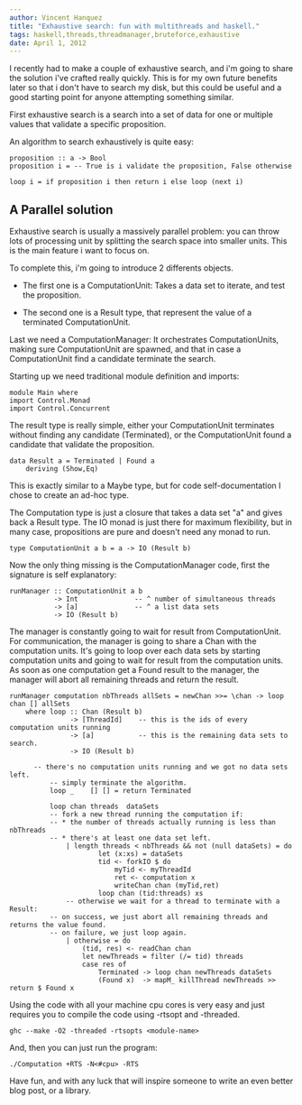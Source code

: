 ```yaml
---
author: Vincent Hanquez
title: "Exhaustive search: fun with multithreads and haskell."
tags: haskell,threads,threadmanager,bruteforce,exhaustive
date: April 1, 2012
---
```


I recently had to make a couple of exhaustive search, and i'm going to share
the solution i've crafted really quickly. This is for my own future benefits
later so that i don't have to search my disk, but this could be useful and a
good starting point for anyone attempting something similar.
<!--more-->

First exhaustive search is a search into a set of data for one or multiple
values that validate a specific proposition.

An algorithm to search exhaustively is quite easy:

~~~~~~~~~~~~~~~~~~~~~~~~~~~~~~~ {.haskell .numberLines}
proposition :: a -> Bool
proposition i = -- True is i validate the proposition, False otherwise

loop i = if proposition i then return i else loop (next i)
~~~~~~~~~~~~~~~~~~~~~~~~~~~~~~~

A Parallel solution
-------------------

Exhaustive search is usually a massively parallel problem: you can throw lots of
processing unit by splitting the search space into smaller units. This is the main
feature i want to focus on.

To complete this, i'm going to introduce 2 differents objects.

* The first one is a ComputationUnit: Takes a data set to iterate, and test the proposition.

* The second one is a Result type, that represent the value of a terminated ComputationUnit.

Last we need a ComputationManager: It orchestrates ComputationUnits, making
sure ComputationUnit are spawned, and that in case a ComputationUnit find a
candidate terminate the search.

Starting up we need traditional module definition and imports:

~~~~~~~~~~~~~~~~~~~~~~~~~~~~~~~ {.haskell .numberLines}
module Main where
import Control.Monad
import Control.Concurrent
~~~~~~~~~~~~~~~~~~~~~~~~~~~~~~~


The result type is really simple, either your ComputationUnit terminates
without finding any candidate (Terminated), or the ComputationUnit found a candidate that
validate the proposition.

~~~~~~~~~~~~~~~~~~~~~~~~~~~~~~~ {.haskell .numberLines}
data Result a = Terminated | Found a
    deriving (Show,Eq)
~~~~~~~~~~~~~~~~~~~~~~~~~~~~~~~

This is exactly similar to a Maybe type, but for code self-documentation I
chose to create an ad-hoc type.

The Computation type is just a closure that takes a data set "a" and gives back a
Result type. The IO monad is just there for maximum flexibility, but in many case,
propositions are pure and doesn't need any monad to run.


~~~~~~~~~~~~~~~~~~~~~~~~~~~~~~~ {.haskell .numberLines}
type ComputationUnit a b = a -> IO (Result b)
~~~~~~~~~~~~~~~~~~~~~~~~~~~~~~~


Now the only thing missing is the ComputationManager code, first the signature
is self explanatory:

~~~~~~~~~~~~~~~~~~~~~~~~~~~~~~~ {.haskell .numberLines}
runManager :: ComputationUnit a b
           -> Int              -- ^ number of simultaneous threads
           -> [a]              -- ^ a list data sets
           -> IO (Result b)
~~~~~~~~~~~~~~~~~~~~~~~~~~~~~~~

The manager is constantly going to wait for result from ComputationUnit. For communication,
the manager is going to share a Chan with the computation units. It's going to loop over each
data sets by starting computation units and going to wait for result from the computation units.
As soon as one computation get a Found result to the manager, the manager will abort all remaining
threads and return the result.

~~~~~~~~~~~~~~~~~~~~~~~~~~~~~~~ {.haskell .numberLines}
runManager computation nbThreads allSets = newChan >>= \chan -> loop chan [] allSets
    where loop :: Chan (Result b)
               -> [ThreadId]    -- this is the ids of every computation units running
               -> [a]           -- this is the remaining data sets to search.
               -> IO (Result b)

	  -- there's no computation units running and we got no data sets left.
          -- simply terminate the algorithm.
          loop _    [] [] = return Terminated

          loop chan threads  dataSets
	      -- fork a new thread running the computation if:
	      -- * the number of threads actually running is less than nbThreads
	      -- * there's at least one data set left.
              | length threads < nbThreads && not (null dataSets) = do
                      let (x:xs) = dataSets
                      tid <- forkIO $ do
                          myTid <- myThreadId
                          ret <- computation x
                          writeChan chan (myTid,ret)
                      loop chan (tid:threads) xs
              -- otherwise we wait for a thread to terminate with a Result:
	      -- on success, we just abort all remaining threads and returns the value found.
	      -- on failure, we just loop again.
              | otherwise = do
                  (tid, res) <- readChan chan
                  let newThreads = filter (/= tid) threads
                  case res of
                      Terminated -> loop chan newThreads dataSets
                      (Found x)  -> mapM_ killThread newThreads >> return $ Found x
~~~~~~~~~~~~~~~~~~~~~~~~~~~~~~~

Using the code with all your machine cpu cores is very easy and just requires you to
compile the code using -rtsopt and -threaded.

    ghc --make -O2 -threaded -rtsopts <module-name>

And, then you can just run the program:

    ./Computation +RTS -N<#cpu> -RTS

Have fun, and with any luck that will inspire someone to write an even better blog post, or a library.

